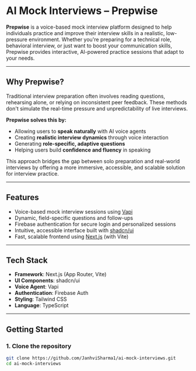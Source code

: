 # AI Mock Interviews – Prepwise

**Prepwise** is a voice-based mock interview platform designed to help individuals practice and improve their interview skills in a realistic, low-pressure environment. Whether you're preparing for a technical role, behavioral interview, or just want to boost your communication skills, Prepwise provides interactive, AI-powered practice sessions that adapt to your needs.

---

## Why Prepwise?

Traditional interview preparation often involves reading questions, rehearsing alone, or relying on inconsistent peer feedback. These methods don't simulate the real-time pressure and unpredictability of live interviews.

**Prepwise solves this by:**

- Allowing users to **speak naturally** with AI voice agents
- Creating **realistic interview dynamics** through voice interaction
- Generating **role-specific, adaptive questions**
- Helping users build **confidence and fluency** in speaking

This approach bridges the gap between solo preparation and real-world interviews by offering a more immersive, accessible, and scalable solution for interview practice.

---

## Features

- Voice-based mock interview sessions using [Vapi](https://vapi.ai)
- Dynamic, field-specific questions and follow-ups
- Firebase authentication for secure login and personalized sessions
- Intuitive, accessible interface built with [shadcn/ui](https://ui.shadcn.com)
- Fast, scalable frontend using [Next.js](https://nextjs.org) (with Vite)

---

## Tech Stack

- **Framework**: Next.js (App Router, Vite)
- **UI Components**: shadcn/ui
- **Voice Agent**: Vapi
- **Authentication**: Firebase Auth
- **Styling**: Tailwind CSS
- **Language**: TypeScript

---

## Getting Started

### 1. Clone the repository

```bash
git clone https://github.com/JanhviSharma1/ai-mock-interviews.git
cd ai-mock-interviews
